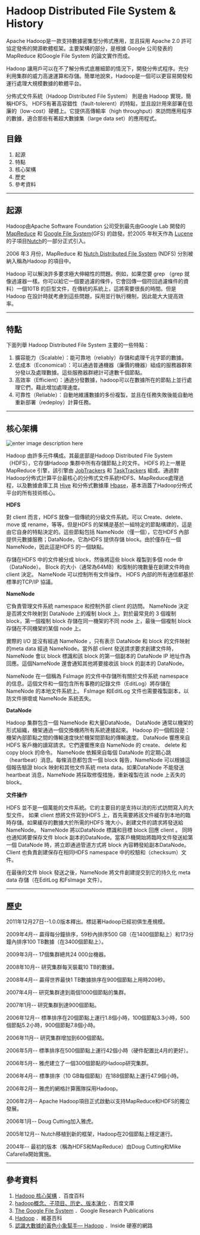 **Hadoop Distributed File System & History**
=======
Apache Hadoop是一款支持數據密集型分佈式應用，並且採用 Apache 2.0 許可協定發佈的開源軟體框架。主要架構的部分，是根據 Google 公司發表的 MapReduce 和Google File System 的論文實作而成。

Hadoop 讓用戶可以在不了解分佈式底層細節的情況下，開發分佈式程序。充分利用集群的威力高速運算和存儲。簡單地說來，Hadoop是一個可以更容易開發和運行處理大規模數據的軟體平台。

分佈式文件系統（Hadoop Distributed File System） 則是由 Hadoop 實現，簡稱HDFS。 HDFS有著高容錯性（fault-tolerent）的特點，並且設計用來部署在低廉的（low-cost）硬體上。它提供高傳輸率（high throughput）來訪問應用程序的數據，適合那些有著超大數據集（large data set）的應用程式。

目錄
--
 1. 起源
 2. 特點
 3. 核心架構
 4. 歷史
 5. 參考資料

----------

起源
--
Hadoop由Apache Software Foundation 公司受到最先由Google Lab 開發的 [MapReduce](https://en.wikipedia.org/wiki/MapReduce) 和 [Google File System](research.google.com/archive/gfs.html)(GFS) 的啟發。於2005 年秋天作為 [Lucene](https://lucene.apache.org/core/) 的子項目[Nutch](nutch.apache.org/)的一部分正式引入。

2006 年3 月份，MapReduce 和 [Nutch Distributed File System](wiki.apache.org/nutch/NutchDistributedFileSystem) (NDFS) 分別被納入稱為Hadoop 的項目中。

Hadoop 可以解決許多要求極大伸縮性的問題。例如，如果您要 grep （grep 就像過濾器一樣。你可以給它一個要過濾的條件，它會回傳一個符回過濾條件的資料）一個10TB 的巨型文件，在傳統的系統上，這將需要很長的時間。但是 Hadoop 在設計時就考慮到這些問題，採用並行執行機制，因此能大大提高效率。

----------


特點
----

下面列舉 Hadoop Distributed File System 主要的一些特點： 

 1. 擴容能力（Scalable）：能可靠地（reliably）存儲和處理千兆字節的數據。
 2. 低成本（Economical）：可以通過普通機器（廉價的機器）組成的服務器群來分發以及處理數據。這些服務器群總計可達數千個節點。
 3. 高效率（Efficient）：通過分發數據，hadoop可以在數據所在的節點上並行處理它們，藉此增加處理速度。
 4. 可靠性（Reliable）：自動地維護數據的多份複製，並且在任務失敗後能自動地重新部署（redeploy）計算任務。

----------
核心架構
----
![enter image description here](https://hadoop.apache.org/docs/r1.2.1/images/hdfsarchitecture.gif)

Hadoop 由許多元件構成。其最底部是Hadoop Distributed File System（HDFS），它存儲Hadoop 集群中所有存儲節點上的文件。 HDFS 的上一層是 MapReduce 引擎，該引擎由 [JobTrackers](http://wiki.apache.org/hadoop/JobTracker) 和 [TaskTrackers](http://wiki.apache.org/hadoop/TaskTracker) 組成。通過對Hadoop分佈式計算平台最核心的分佈式文件系統HDFS、MapReduce處理過程，以及數據倉庫工具 [Hive](https://hive.apache.org/) 和分佈式數據庫 [Hbase](hbase.apache.org/)，基本涵蓋了Hadoop分佈式平台的所有技術核心。 

**HDFS**

對 client 而言，HDFS 就像一個傳統的分級文件系統。可以 Create、delete、move 或 rename，等等。但是HDFS 的架構是基於一組特定的節點構建的，這是由它自身的特點決定的。這些節點包括 NameNode（僅一個），它在HDFS 內部提供元數據服務；DataNode，它為HDFS 提供存儲 block。由於僅存在一個 NameNode，因此這是HDFS 的一個缺點。

存儲在HDFS 中的文件被分成 block，然後將這些 block 複製到多個 node 中（DataNode）。 Block 的大小（通常為64MB）和復制的塊數量在創建文件時由 client 決定。 NameNode 可以控制所有文件操作。 HDFS 內部的所有通信都基於標準的TCP/IP 協議。



**NameNode**

它負責管理文件系統 namespace 和控制外部 client 的訪問。 NameNode 決定是否將文件映射到 DataNode 上的複制 block 上。對於最常見的 3 個複制 block，第一個複制 block 存儲在同一機架的不同 node 上，最後一個複制 block 存儲在不同機架的某個 node 上。

實際的 I/O 並沒有經過 NameNode ，只有表示 DataNode 和 block 的文件映射的meta data 經過 NameNode。當外部 client 發送請求要求創建文件時，NameNode 會以 block 標識和該 block 的第一個副本的 DataNode IP 地址作為回應。這個NameNode 還會通知其他將要接收該 block 的副本的 DataNode。

NameNode 在一個稱為 FsImage 的文件中存儲所有關於文件系統 namespace 的信息。這個文件和一個包含所有事務的記錄文件（EditLog）將存儲在 NameNode 的本地文件系統上。 FsImage 和EditLog 文件也需要複製副本，以防文件損壞或 NameNode 系統丟失。


**DataNode**

Hadoop 集群包含一個 NameNode 和大量DataNode。 DataNode 通常以機架的形式組織，機架通過一個交換機將所有系統連接起來。 Hadoop 的一個假設是：機架內部節點之間的傳輸速度快於機架間節點的傳輸速度。
DataNode 響應來自HDFS 客戶機的讀寫請求。它們還響應來自 NameNode 的 create、 delete 和 copy block 的命令。 NameNode 依賴來自每個 DataNode 的定期心跳（heartbeat）消息。每條消息都包含一個 block 報告，NameNode 可以根據這個報告驗證 block 映射和其他文件系統 meta data。如果DataNode 不能發送 heartbeat 消息，NameNode 將採取修復措施，重新複製在該 node 上丟失的 block。

**文件操作**

HDFS 並不是一個萬能的文件系統。它的主要目的是支持以流的形式訪問寫入的大型文件。
如果 client 想將文件寫到HDFS 上，首先需要將該文件緩存到本地的臨時存儲。如果緩存的數據大於所需的HDFS 塊大小，創建文件的請求將發送給 NameNode。 NameNode 將以DataNode 標識和目標 block 回應 client 。
同時也通知將要保存文件 block 副本的DataNode。當客戶機開始將臨時文件發送給第一個 DataNode 時，將立即通過管道方式將 block 內容轉發給副本DataNode。Client 也負責創建保存在相同HDFS namespace 中的校驗和（checksum）文件。

在最後的文件 block 發送之後，NameNode 將文件創建提交到它的持久化 meta data 存儲（在EditLog 和FsImage 文件）。

----------

歷史
--
2011年12月27日--1.0.0版本釋出。標誌著Hadoop已經初俱生產規模。

2009年4月-- 贏得每分鐘排序，59秒內排序500 GB（在1400個節點上）和173分鐘內排序100 TB數據（在3400個節點上）。

2009年3月-- 17個集群總共24 000台機器。

2008年10月-- 研究集群每天裝載10 TB的數據。

2008年4月-- 贏得世界最快1 TB數據排序在900個節點上用時209秒。

2007年4月-- 研究集群達到兩個1000個節點的集群。

2007年1月-- 研究集群到達900個節點。

2006年12月-- 標準排序在20個節點上運行1.8個小時，100個節點3.3小時，500個節點5.2小時，900個節點7.8個小時。

2006年11月-- 研究集群增加到600個節點。

2006年5月-- 標準排序在500個節點上運行42個小時（硬件配置比4月的更好）。

2006年5月-- 雅虎建立了一個300個節點的Hadoop研究集群。

2006年4月-- 標準排序（10 GB每個節點）在188個節點上運行47.9個小時。

2006年2月-- 雅虎的網格計算團隊採用Hadoop。

2006年2月-- Apache Hadoop項目正式啟動以支持MapReduce和HDFS的獨立發展。

2006年1月-- Doug Cutting加入雅虎。

2005年12月-- Nutch移植到新的框架，Hadoop在20個節點上穩定運行。

2004年-- 最初的版本（稱為HDFS和MapReduce）由Doug Cutting和Mike Cafarella開始實施。

----------

參考資料
--
 1. [Hadoop 核心架構](http://baike.baidu.com/item/Hadoop) ．百度百科
 2. [hadoop概念、子项目、历史、版本演化](http://wenku.baidu.com/view/3dc53793fd0a79563c1e722a) ．百度文庫
 3. [The Google File System](http://research.google.com/archive/gfs.html) ．Google Research Publications
 4. [Hadoop](ttps://zh.wikipedia.org/zh-tw/Apache_Hadoop)  ．維基百科
 5. [認識大數據的黃色小象幫手–– Hadoop](www.inside.com.tw/2015/03/12/big-data-4-hadoop)  ．Inside 硬塞的網路
